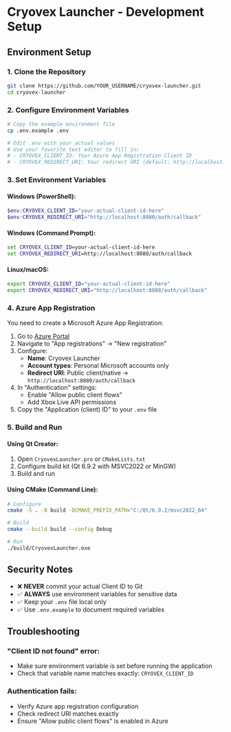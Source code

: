 # Cryovex Launcher - Development Setup

## Environment Setup

### 1. Clone the Repository
```bash
git clone https://github.com/YOUR_USERNAME/cryovex-launcher.git
cd cryovex-launcher
```

### 2. Configure Environment Variables
```bash
# Copy the example environment file
cp .env.example .env

# Edit .env with your actual values
# Use your favorite text editor to fill in:
# - CRYOVEX_CLIENT_ID: Your Azure App Registration Client ID
# - CRYOVEX_REDIRECT_URI: Your redirect URI (default: http://localhost:8080/auth/callback)
```

### 3. Set Environment Variables

#### Windows (PowerShell):
```powershell
$env:CRYOVEX_CLIENT_ID="your-actual-client-id-here"
$env:CRYOVEX_REDIRECT_URI="http://localhost:8080/auth/callback"
```

#### Windows (Command Prompt):
```cmd
set CRYOVEX_CLIENT_ID=your-actual-client-id-here
set CRYOVEX_REDIRECT_URI=http://localhost:8080/auth/callback
```

#### Linux/macOS:
```bash
export CRYOVEX_CLIENT_ID="your-actual-client-id-here"
export CRYOVEX_REDIRECT_URI="http://localhost:8080/auth/callback"
```

### 4. Azure App Registration

You need to create a Microsoft Azure App Registration:

1. Go to [Azure Portal](https://portal.azure.com)
2. Navigate to "App registrations" → "New registration"
3. Configure:
   - **Name**: Cryovex Launcher
   - **Account types**: Personal Microsoft accounts only
   - **Redirect URI**: Public client/native → `http://localhost:8080/auth/callback`
4. In "Authentication" settings:
   - Enable "Allow public client flows"
   - Add Xbox Live API permissions
5. Copy the "Application (client) ID" to your `.env` file

### 5. Build and Run

#### Using Qt Creator:
1. Open `CryovexLauncher.pro` or `CMakeLists.txt`
2. Configure build kit (Qt 6.9.2 with MSVC2022 or MinGW)
3. Build and run

#### Using CMake (Command Line):
```bash
# Configure
cmake -S . -B build -DCMAKE_PREFIX_PATH="C:/Qt/6.9.2/msvc2022_64"

# Build
cmake --build build --config Debug

# Run
./build/CryovexLauncher.exe
```

## Security Notes

- ❌ **NEVER** commit your actual Client ID to Git
- ✅ **ALWAYS** use environment variables for sensitive data
- ✅ Keep your `.env` file local only
- ✅ Use `.env.example` to document required variables

## Troubleshooting

### "Client ID not found" error:
- Make sure environment variable is set before running the application
- Check that variable name matches exactly: `CRYOVEX_CLIENT_ID`

### Authentication fails:
- Verify Azure app registration configuration
- Check redirect URI matches exactly
- Ensure "Allow public client flows" is enabled in Azure